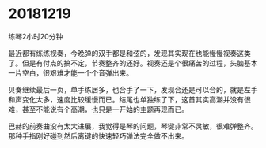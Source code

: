 # 20181219

练琴2小时20分钟

最近都有练练视奏，今晚弹的双手都是和弦的，发现其实现在也能慢慢视奏这类了。但是有付点的搞不定，节奏整齐的还好。视奏还是个很痛苦的过程，头脑基本一片空白，很艰难才能一个个音弹出来。

贝奏继续最后一页，单手练居多，也合手了一下，发现合还是可以合的，就是左手和声变化太多，速度比较缓慢而已。结尾也单独练了下，这首其实高潮并没有很难，甚至不能说有个高潮，也只是一开始的主题再现而已。

巴赫的前奏曲没有太大进展，我觉得是琴的问题，琴键非常不灵敏，很难弹整齐。那种手指刚好碰到然后离键的快速轻巧弹法完全做不出来。

